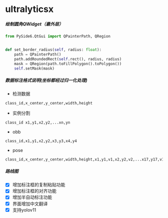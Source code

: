 # ultralyticsx

##### 绘制圆角QWidget（最外层）

```python
from PySide6.QtGui import QPainterPath, QRegion


def set_border_radius(self, radius: float):
    path = QPainterPath()
    path.addRoundedRect(self.rect(), radius, radius)
    mask = QRegion(path.toFillPolygon().toPolygon())
    self.setMask(mask)
```

##### 数据标注格式说明(坐标都经过归一化处理)

- 检测数据

```
class_id,x_center,y_center,width,height
```

- 实例分割

```
class_id x1,y1,x2,y2,...xn,yn
```

- obb

```
class_id,x1,y1,x2,y2,x3,y3,x4,y4
```

- pose

```
class_id,x_center,y_center,width,height,x1,y1,v1,x2,y2,v2,...x17,y17,v17
```


##### 路线图
- [x] 增加标注框的复制粘贴功能
- [x] 增加标注框的对齐功能
- [x] 增加半自动标注功能
- [x] 界面增加中文翻译
- [x] 支持yolov11